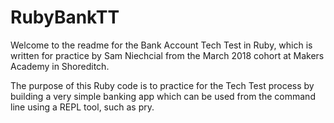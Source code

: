 # RubyBankTT

Welcome to the readme for the Bank Account Tech Test in Ruby, which is written for practice by Sam Niechcial from the March 2018 cohort at Makers Academy in Shoreditch.

The purpose of this Ruby code is to practice for the Tech Test process by building a very simple banking app which can be used from the command line using a REPL tool, such as pry.
